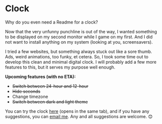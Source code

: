 # Clock

Why do you even need a Readme for a clock?

Now that the very unfunny punchline is out of the way, I wanted something to be displayed on my second monitor while I game on my first. And I did not want to install anything on my system (looking at you, screensavers).

I tried a few websites, but something always stuck out like a sore thumb. Ads, weird animations, too funky, et cetera. So, I took some time out to develop this clean and minimal digital clock. I will probably add a few more features to this, but it serves my purpose well enough.

**Upcoming features (with no ETA):**

- ~~Switch between 24-hour and 12-hour~~
- ~~Hide seconds~~
- Change timezone
- ~~Switch between dark and light theme~~

You can try the clock [here](https://patel-priyank.github.io/Clock/) (opens in the same tab), and if you have any suggestions, you can [email me](mailto:patel23priyank@gmail.com). Any and all suggestions are welcome. 😊
